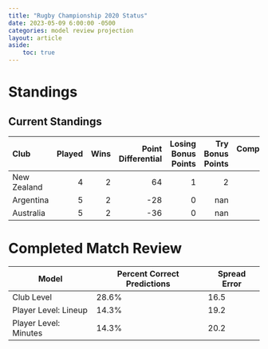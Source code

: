 ```yaml
---  
title: "Rugby Championship 2020 Status"  
date: 2023-05-09 6:00:00 -0500  
categories: model review projection  
layout: article  
aside:  
    toc: true  
---
```

# Standings

## Current Standings


| Club        |   Played |   Wins |   Point Differential |   Losing Bonus Points |   Try Bonus Points |   Competition Points |
|:------------|---------:|-------:|---------------------:|----------------------:|-------------------:|---------------------:|
| New Zealand |        4 |      2 |                   64 |                     1 |                  2 |                   11 |
| Argentina   |        5 |      2 |                  -28 |                     0 |                nan |                   10 |
| Australia   |        5 |      2 |                  -36 |                     0 |                nan |                   10 |



# Completed Match Review


| Model | Percent Correct Predictions | Spread Error |
| ------ | ------ | ------ |
| Club Level | 28.6% | 16.5 |
| Player Level: Lineup | 14.3% | 19.2 |
| Player Level: Minutes | 14.3% | 20.2 |

